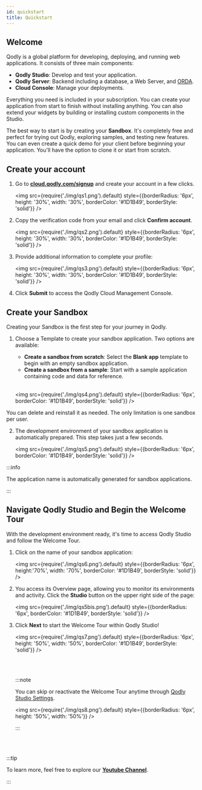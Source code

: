 ```yaml
---
id: quickstart
title: Quickstart
---
```


## Welcome

Qodly is a global platform for developing, deploying, and running web applications. It consists of three main components:

- **Qodly Studio**: Develop and test your application.
- **Qodly Server**: Backend including a database, a Web Server, and [ORDA](../orda/data-model.md).
- **Cloud Console**: Manage your deployments.

Everything you need is included in your subscription. You can create your application from start to finish without installing anything. You can also extend your widgets by building or installing custom components in the Studio.

The best way to start is by creating your **Sandbox**. It's completely free and perfect for trying out Qodly, exploring samples, and testing new features. You can even create a quick demo for your client before beginning your application. You'll have the option to clone it or start from scratch.



## Create your account

1. Go to [**cloud.qodly.com/signup**](https://cloud.qodly.com/signup) and create your account in a few clicks. 

    <img src={require('./img/qs1.png').default} style={{borderRadius: '6px', height: '30%', width: '30%', borderColor: '#1D1B49', borderStyle: 'solid'}} />

2. Copy the verification code from your email and click **Confirm account**.

    <img src={require('./img/qs2.png').default} style={{borderRadius: '6px', height: '30%', width: '30%', borderColor: '#1D1B49', borderStyle: 'solid'}} />

3. Provide additional information to complete your profile:

    <img src={require('./img/qs3.png').default} style={{borderRadius: '6px', height: '30%', width: '30%', borderColor: '#1D1B49', borderStyle: 'solid'}} />

4. Click **Submit** to access the Qodly Cloud Management Console.


## Create your Sandbox

Creating your Sandbox is the first step for your journey in Qodly.

1. Choose a Template to create your sandbox application. Two options are available:
    - **Create a sandbox from scratch**: Select the **Blank app** template to begin with an empty sandbox application.
    - **Create a sandbox from a sample**: Start with a sample application containing code and data for reference.<br/><br/>

    <img src={require('./img/qs4.png').default} style={{borderRadius: '6px', borderColor: '#1D1B49', borderStyle: 'solid'}} />

You can delete and reinstall it as needed. The only limitation is one sandbox per user.

2. The development environment of your sandbox application is automatically prepared. This step takes just a few seconds.

   <img src={require('./img/qs5.png').default} style={{borderRadius: '6px', borderColor: '#1D1B49', borderStyle: 'solid'}} />

:::info

The application name is automatically generated for sandbox applications.  

:::


## Navigate Qodly Studio and Begin the Welcome Tour


With the development environment ready, it's time to access Qodly Studio and follow the Welcome Tour.

1. Click on the name of your sandbox application:

   <img src={require('./img/qs6.png').default} style={{borderRadius: '6px', height:'70%', width: '70%', borderColor: '#1D1B49', borderStyle: 'solid'}} />
    
2. You access its Overview page, allowing you to monitor its environments and activity. Click the **Studio** button on the upper right side of the page:
    
   <img src={require('./img/qs5bis.png').default} style={{borderRadius: '6px', borderColor: '#1D1B49', borderStyle: 'solid'}} />


3. Click **Next** to start the Welcome Tour within Qodly Studio!

    <img src={require('./img/qs7.png').default} style={{borderRadius: '6px', height: '50%', width: '50%', borderColor: '#1D1B49', borderStyle: 'solid'}} />

    <br/><br/>

    :::note

    You can skip or reactivate the Welcome Tour anytime through [Qodly Studio Settings](../studio/settings.md#activate-welcome-tour). 

    <img src={require('./img/qs8.png').default} style={{borderRadius: '6px', height: '50%', width: '50%'}} />

    :::

<br/><br/>




:::tip

To learn more, feel free to explore our [**Youtube Channel**](https://www.youtube.com/channel/UCLNHKvjJQZ_5D1ziskba6jg). 

:::